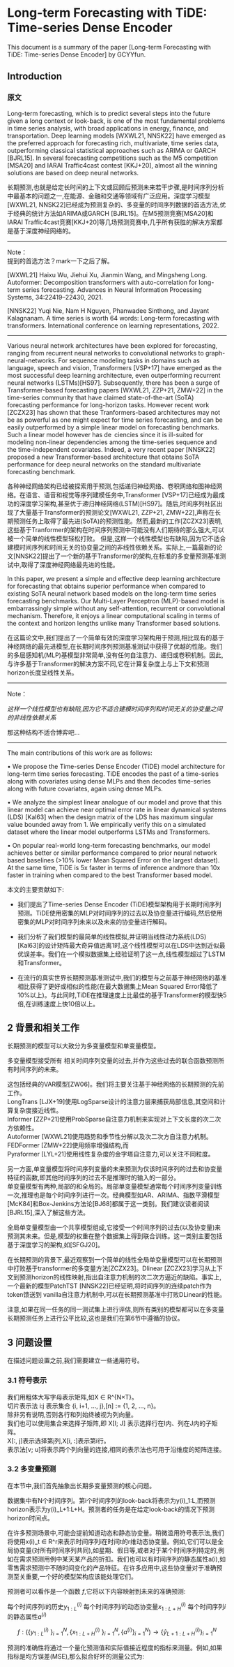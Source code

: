 # Long-term Forecasting with TiDE: Time-series Dense Encoder

This document is a summary of the paper [Long-term Forecasting with TiDE: Time-series Dense Encoder] by GCYYfun.

## Introduction

### 原文

Long-term forecasting, which is to predict several steps into the future given a long context or look-back, is one of the most fundamental problems in time series analysis, with broad applications in energy, finance, and transportation. Deep learning models [WXWL21, NNSK22] have emerged as the preferred approach for forecasting rich, multivariate, time series data, outperforming classical statistical approaches such as ARIMA or GARCH [BJRL15]. In several forecasting competitions such as the M5 competition [MSA20] and IARAI Traffic4cast contest [KKJ+20], almost all the winning solutions are based on deep neural networks.

长期预测,也就是给定长时间的上下文或回顾后预测未来若干步骤,是时间序列分析中最基本的问题之一,在能源、金融和交通等领域有广泛应用。深度学习模型[WXWL21, NNSK22]已经成为预测复杂的、多变量的时间序列数据的首选方法,优于经典的统计方法如ARIMA或GARCH [BJRL15]。在M5预测竞赛[MSA20]和IARAI Traffic4cast竞赛[KKJ+20]等几场预测竞赛中,几乎所有获胜的解决方案都是基于深度神经网络的。

----
Note：  
提到的首选方法？mark一下之后了解。

[WXWL21] Haixu Wu, Jiehui Xu, Jianmin Wang, and Mingsheng Long. Autoformer: Decomposition transformers with auto-correlation for long-term series forecasting. Advances in Neural Information Processing Systems, 34:22419–22430, 2021.

[NNSK22] Yuqi Nie, Nam H Nguyen, Phanwadee Sinthong, and Jayant Kalagnanam. A time series is worth 64 words: Long-term forecasting with transformers. International conference on learning representations, 2022.

---

Various neural network architectures have been explored for forecasting, ranging from recurrent neural networks to convolutional networks to graph-neural-networks. For sequence modeling tasks in domains such as language, speech and vision, Transformers [VSP+17] have emerged as the most successful deep learning architecture, even outperforming recurrent neural networks (LSTMs)[HS97]. Subsequently, there has been a surge of Transformer-based forecasting papers [WXWL21, ZZP+21, ZMW+22] in the time-series community that have claimed state-of-the-art (SoTA) forecasting performance for long-horizon tasks. However recent work [ZCZX23] has shown that these Tranformers-based architectures may not be as powerful as one might expect for time series forecasting, and can be easily outperformed by a simple linear model on forecasting benchmarks.
Such a linear model however has de ciencies since it is ill-suited for modeling non-linear dependencies among the time-series sequence and the time-independent covariates. Indeed, a very recent paper [NNSK22] proposed a new Transformer-based architecture that obtains SoTA performance for deep neural networks on the standard multivariate forecasting benchmark.


各种神经网络架构已经被探索用于预测,包括递归神经网络、卷积网络和图神经网络。在语言、语音和视觉等序列建模任务中,Transformer [VSP+17]已经成为最成功的深度学习架构,甚至优于递归神经网络(LSTM)[HS97]。随后,时间序列社区出现了大量基于Transformer的预测论文[WXWL21, ZZP+21, ZMW+22],声称在长期预测任务上取得了最先进(SoTA)的预测性能。然而,最新的工作[ZCZX23]表明,这些基于Tranformer的架构在时间序列预测中可能没有人们期待的那么强大,可以被一个简单的线性模型轻松打败。
但是,这样一个线性模型也有缺陷,因为它不适合建模时间序列和时间无关的协变量之间的非线性依赖关系。实际上,一篇最新的论文[NNSK22]提出了一个新的基于Transformer的架构,在标准的多变量预测基准测试中,取得了深度神经网络最先进的性能。

In this paper, we present a simple and effective deep learning architecture for forecasting that obtains superior performance when compared to existing SoTA neural network based models on the long-term time series forecasting benchmarks. Our Multi-Layer Perceptron (MLP)-based model is embarrassingly simple without any self-attention, recurrent or convolutional mechanism. Therefore, it enjoys a linear computational scaling in terms of the context and horizon lengths unlike many Transformer based solutions.

在这篇论文中,我们提出了一个简单有效的深度学习架构用于预测,相比现有的基于神经网络的最先进模型,在长期时间序列预测基准测试中获得了优越的性能。我们的多层感知机(MLP)基模型非常简单,没有任何自注意力、递归或卷积机制。因此,与许多基于Transformer的解决方案不同,它在计算复杂度上与上下文和预测horizon长度呈线性关系。

----
Note：  

*这样一个线性模型也有缺陷,因为它不适合建模时间序列和时间无关的协变量之间的非线性依赖关系*  

那这种结构不适合博弈吧...

---

The main contributions of this work are as follows:

• We propose the Time-series Dense Encoder (TiDE) model architecture for long-term time
series forecasting. TiDE encodes the past of a time-series along with covariates using dense MLPs and then decodes time-series along with future covariates, again using dense MLPs.

• We analyze the simplest linear analogue of our model and prove that this linear model can achieve near optimal error rate in linear dynamical systems (LDS) [Kal63] when the design matrix of the LDS has maximum singular value bounded away from 1. We empirically verify this on a simulated dataset where the linear model outperforms LSTMs and Transformers.

• On popular real-world long-term forecasting benchmarks, our model achieves better or similar performance compared to prior neural network based baselines (>10% lower Mean Squared Error on the largest dataset). At the same time, TiDE is 5x faster in terms of inference andmore than 10x faster in training when compared to the best Transformer based model.

本文的主要贡献如下:

- 我们提出了Time-series Dense Encoder (TiDE)模型架构用于长期时间序列预测。TiDE使用密集的MLP对时间序列的过去以及协变量进行编码,然后使用密集的MLP对时间序列未来以及未来的协变量进行解码。

- 我们分析了我们模型的最简单的线性模拟,并证明当线性动力系统(LDS)[Kal63]的设计矩阵最大奇异值远离1时,这个线性模型可以在LDS中达到近似最优误差率。我们在一个模拟数据集上经验证明了这一点,线性模型超过了LSTM和Transformer。

- 在流行的真实世界长期预测基准测试中,我们的模型与之前基于神经网络的基准相比获得了更好或相似的性能(在最大数据集上Mean Squared Error降低了10%以上)。与此同时,TiDE在推理速度上比最佳的基于Transformer的模型快5倍,在训练速度上快10倍以上。



## 2 背景和相关工作
长期预测的模型可以大致分为多变量模型和单变量模型。

多变量模型接受所有 相关时间序列变量的过去,并作为这些过去的联合函数预测所有时间序列的未来。

这包括经典的VAR模型[ZW06]。我们将主要关注基于神经网络的长期预测的先前工作。  
LongTrans [LJX+19]使用LogSparse设计的注意力层来捕获局部信息,其空间和计算复杂度接近线性。  
Informer [ZZP+21]使用ProbSparse自注意力机制来实现对上下文长度的次二次方依赖性。  
Autoformer [WXWL21]使用趋势和季节性分解以及次二次方自注意力机制。  
FEDFormer [ZMW+22]使用频率增强结构,而  
Pyraformer [LYL+21]使用线性复杂度的金字塔自注意力,可以关注不同粒度。

另一方面,单变量模型将时间序列变量的未来预测为仅该时间序列的过去和协变量特征的函数,即其他时间序列的过去不是推理时的输入的一部分。  
单变量模型有两种,局部的和全局的。局部单变量模型通常每个时间序列变量训练一次,推理也是每个时间序列进行一次。经典模型如AR、ARIMA、指数平滑模型[McK84]和Box-Jenkins方法论[BJ68]都属于这一类别。我们建议读者阅读[BJRL15],深入了解这些方法。

全局单变量模型由一个共享模型组成,它接受一个时间序列的过去(以及协变量)来预测其未来。但是,模型的权重在整个数据集上得到联合训练。这一类别主要包括基于深度学习的架构,如[SFGJ20]。

在长期预测的背景下,最近观察到一个简单的线性全局单变量模型可以在长期预测中打败基于transformer的多变量方法[ZCZX23]。Dlinear [ZCZX23]学习从上下文到预测horizon的线性映射,指出自注意力机制的次二次方逼近的缺陷。事实上,一个最新的模型PatchTST [NNSK22]已经证明,将时间序列的连续patch作为token馈送到 vanilla自注意力机制中,可以在长期预测基准中打败DLinear的性能。

注意,如果在同一任务的同一测试集上进行评估,则所有类别的模型都可以在多变量长期预测任务上进行公平比较,这也是我们在第6节中遵循的协议。

## 3 问题设置

在描述问题设置之前,我们需要建立一些通用符号。

###  3.1 符号表示

我们用粗体大写字母表示矩阵,如X ∈ R^{N×T}。  
切片表示法 i:j 表示集合 {i, i+1, ..., j},[n] := {1, 2, ..., n}。  
除非另有说明,否则各行和列始终被视为列向量。  
我们也可以使用集合来选择子矩阵,即 X[I; J] 表示选择行在I内、列在J内的子矩阵。  
X[:, j]表示选择第j列,X[i, :]表示第i行。  
表示法[v; u]将表示两个列向量的连接,相同的表示法也可用于沿维度的矩阵连接。  

### 3.2 多变量预测

在本节中,我们首先抽象出长期多变量预测的核心问题。

数据集中有N个时间序列。第i个时间序列的look-back将表示为y(i)_1:L,而预测horizon表示为y(i)_L+1:L+H。预测者的任务是在给定look-back的情况下预测horizon时间点。

在许多预测场景中,可能会提前知道动态和静态协变量。稍微滥用符号表示法,我们将使用x(i)_t ∈ R^r来表示时间序列i在时间t的r维动态协变量。例如,它们可以是全局协变量(对所有时间序列共同),如星期、假日等,或者对于某个时间序列特定的,例如在需求预测用例中某天某产品的折扣。我们也可以有时间序列的静态属性a(i),如零售需求预测中不随时间变化的产品特征。在许多应用中,这些协变量对于准确预测至关重要,一个好的模型架构应该能处理它们。

预测者可以看作是一个函数 $f$,它将以下内容映射到未来的准确预测:

每个时间序列$i$的历史$y^{(i)}_{1:L}$
每个时间序列$i$的动态协变量$x^{(i)}_{1:L+H}$
每个时间序列$i$的静态属性$a^{(i)}$

$$f: ({\{y^{(i)}_{1:L}\ }\}_{i=1}^N , {\{ x^{(i)}_{1:L+H}\ }\}_{i=1}^N , {\{a^{(i)}}\}_{i=1}^N) \rightarrow {\{\hat{y}^{(i)}_{L+1:L+H}}\}_{i=1}^N$$

预测的准确性将通过一个量化预测值和实际值接近程度的指标来测量。例如,如果指标是均方误差(MSE),那么拟合好坏的测量公式为:

